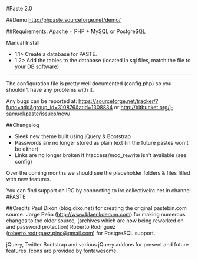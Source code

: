 #Paste 2.0

##Demo
 http://phpaste.sourceforge.net/demo/


##Requirements: Apache + PHP + MySQL or PostgreSQL

Manual Install
 * 1.1> Create a database for PASTE.
 * 1.2> Add the tables to the database
(located in sql files, match the file to your DB software)
----------------------------------------------------------

The configuration file is pretty well documented (config.php)
so you shouldn't have any problems with it.
  
Any bugs can be reported at:
 https://sourceforge.net/tracker/?func=add&group_id=310876&atid=1308834
or 
 http://bitbucket.org/j-samuel/paste/issues/new/

##Changelog
* Sleek new theme built using jQuery & Bootstrap
* Passwords are no longer stored as plain text (in the future pastes won't be either)
* Links are no longer broken if htaccess/mod_rewrite isn't available (see config)
	
Over the coming months we should see the placeholder
folders & files filled with new features.

You can find support on IRC by connecting to irc.collectiveirc.net in channel #PASTE

##Credits
 Paul Dixon (blog.dixo.net) for creating the original pastebin.com source.
 Jorge Peña (http://www.blaenkdenum.com) for making numerous changes to the older source, 
 (archives which are now being reworked on and password protection)
 Roberto Rodríguez (roberto.rodriguez.pino@gmail.com) for PostgreSQL support.

jQuery, Twitter Bootstrap and various jQuery addons for present and future features.
Icons are provided by fontawesome.